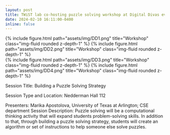 ```yaml
---
layout: post
title: TWiST lab co-hosting puzzle solving workshop at Digital Divas event
date: 2024-02-10 16:11:00-0400
inline: false
---
```


<div class="row justify-content-sm-center">
<div class="col-sm-8 mt-3 mt-md-0">
    {% include figure.html path="assets/img/DD1.png" title="Workshop" class="img-fluid rounded z-depth-1" %}
    {% include figure.html path="assets/img/DD2.png" title="Workshop" class="img-fluid rounded z-depth-1" %}
</div>
<div class="col-sm-8 mt-3 mt-md-0">
    {% include figure.html path="assets/img/DD3.png" title="Workshop" class="img-fluid rounded z-depth-1" %}
    {% include figure.html path="assets/img/DD4.png" title="Workshop" class="img-fluid rounded z-depth-1" %}
</div>
</div>

Session Title: Building a Puzzle Solving Strategy

Session Type and Location: Nedderman Hall 112

Presenters:  Marika  Apostolova, University of Texas at Arlington; CSE department
Session Description: Puzzle solving will be a computational thinking activity that will expand students problem-solving skills. In addition to that, through building a puzzle solving strategy,  students will create an algorithm or set of instructions to help someone else solve puzzles.
